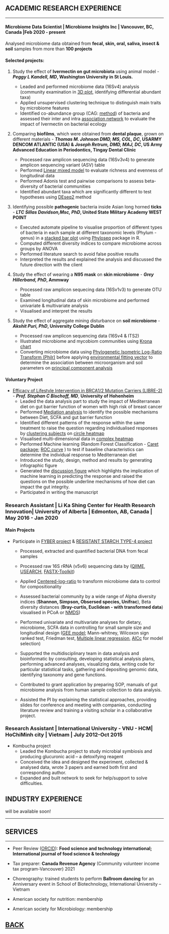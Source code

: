 ## ACADEMIC RESEARCH EXPERIENCE

---
#### Microbiome Data Scientist | Microbiome Insights Inc | Vancouver, BC, Canada |Feb 2020 - present

Analysed microbiome data obtained from **fecal, skin, oral, saliva, insect & soil** samples from more than **100 projects** 
#### Selected projects:
1. Study the effect of **Ivermectin on gut microbiota** using animal model - **_Peggy L Kandell, MD_, Washington University in St Louis.**
   -  Leaded and performed microbiome data (16Sv4) analysis (community examination in [3D plot](http://www.sthda.com/english/wiki/impressive-package-for-3d-and-4d-graph-r-software-and-data-visualization), identifying differential abundant taxa)
   -  Applied unsupervised clustering technique to distinguish main traits by microbiome features
   -  Identified co-abundance group (CAG: [method](https://link.springer.com/article/10.1186/s40168-020-00887-w;)) of bacteria and assessed their inter and intra [association network](https://cytoscape.org/) to evaluate the impact of Ivermectin on bacterial ecology

2. Comparing **biofilms**, which were obtained from **dental plaque**, grown on different materials - **_Thomas M. Johnson DMD, MS, COL, DC_, USARMY DENCOM ATLANTIC (USA) & _Joseph Retrum, DMD, MAJ, DC_, US Army Advanced Education in Periodontics, Tingay Dental Clinic**
   - Processed raw amplicon sequencing data (16Sv3v4) to generate amplicon sequencing variant (ASV) table 
   - Performed [Linear mixed model](https://cran.r-project.org/web/packages/lme4/vignettes/lmer.pdf) to evaluate richness and evenness of longitudinal data
   - Performed Adonis test and pairwise comparisons to assess beta-diversity of bacterial communities
   - Identified abundant taxa which are significantly different to test hypotheses using [DEseq2](https://genomebiology.biomedcentral.com/articles/10.1186/s13059-014-0550-8) method 
 3. Identifying possible **pathogenic** bacteria inside Asian long horned **ticks** - **_LTC Sillas Davidson,Msc, PhD_, United State Military Academy WEST POINT**
      - Executed automate pipeline to visualise proportion of different types of bacteria in each sample at different taxonomic levels (Phylum - genus) in a [stacked bar plot](https://www.r-graph-gallery.com/stacked-barplot.html) using [Phyloseq](https://joey711.github.io/phyloseq/) package in R. 
      - Computed different diversity indices to compare microbiome across groups by ANOVA
      - Performed literature search to avoid false positive results
      - Interpreted the results and explained the analysis and discussed the future direction with the client
4. Study the effect of wearing a **N95 mask** on **skin microbiome** - **_Grey Hillerband, PhD_, Ammway**
   - Processed raw amplicon sequecing data (16Sv1v3) to generate OTU table 
   - Examined longitudinal data of skin microbiome and performed univariate & multivariate analysis
   - Visualised and interpret the results
5. Study the effect of aggregate mining disturbance on **soil microbiome** - **_Akshit Puri, PhD_, University College Dublin**
   - Processed raw amplicon sequencing data (16Sv4 & ITS2)
   - Illustrated microbiome and mycobiom communities using [Krona chart](https://bmcbioinformatics.biomedcentral.com/articles/10.1186/1471-2105-12-385)
   - Converting microbiome data using [Phylogenetic Isometric Log-Ratio Transform (Philr)](https://bioconductor.org/packages/release/bioc/html/philr.html) before applying [environmental fitting vector](https://www.rdocumentation.org/packages/vegan/versions/2.4-2/topics/envfit) to determine the association between microorganism and soil parameters on [principal component analysis](https://www.nature.com/articles/nmeth.4346)


#### Voluntary Project 

+ [Efficacy of Lifestyle Intervention in BRCA1/2 Mutation Carriers (LIBRE-2)](https://clinicaltrials.gov/ct2/show/NCT02516540) - _**Prof. Stephan C Bischoff, MD**_, **University of Hohenheim** 
    - Leaded the data analysis part to study the impact of Mediterranean diet on gut barrier function of women with high risk of breast cancer
    - Performed [Mediation analysis](https://cran.r-project.org/web/packages/mediation/vignettes/mediation.pdf) to identify the possible mechanisms between Diet, SCFA and gut barrier function
    - Identified different patterns of the response within the same treatment to raise the question regarding individualised responses by [clustering subjects](https://www.rdocumentation.org/packages/factoextra/versions/1.0.7/topics/fviz_dend) on [circle heatmap](https://jokergoo.github.io/circlize_book/book/circos-heatmap.html)
    - Visualised multi-dimensional data in [complex heatmap](https://jokergoo.github.io/ComplexHeatmap-reference/book/) 
    - Performed Machine learning (Random Forest Classification - [Caret package](https://cran.r-project.org/web/packages/caret/vignettes/caret.html); [ROC curve](https://cran.r-project.org/web/packages/ROSE/ROSE.pdf) ) to test if baseline characteristics can determine the individual response to Mediterranean diet
    - Introduced the study, design, method and results by generating infographic figure
    - Generated the [discussion figure](https://biorender.com/) which highlights the implication of machine learning in predicting the response and raised the questions on the possible underline mechanisms of how diet can impact the gut integrity. 
    - Participated in writing the manuscript

     
### Research Assistant | Li Ka Shing Center for Health Research Innovation| University of Alberta | Edmonton, AB, Canada | May 2016 - Jan 2020

#### Main Projects
 
- Participate in  [FYBER project](https://clinicaltrials.gov/ct2/show/NCT02322112) & [RESISTANT STARCH TYPE-4 project](https://clinicaltrials.gov/ct2/show/NCT03255603)
   - Processed, extracted and quantified bacterial DNA from fecal samples

   - Processed raw 16S rRNA (v5v6) sequencing data by ([QIIME](http://qiime.org/), [USEARCH](https://www.drive5.com/usearch/), [FASTX-Toolkit](http://hannonlab.cshl.edu/fastx_toolkit/))
   - Applied [Centered-log-ratio](https://www.ncbi.nlm.nih.gov/pmc/articles/PMC5695134/) to transform microbiome data to control for compositionality 
  
   - Assessed bacterial community by a wide range of Alpha diversity indices (**Shannon, Simpson, Obsersed species, Unifrac**), Beta diversity distances (**Bray-curtis, Euclidean - with transformed data**) visualised in PCoA or [NMDS](https://mb3is.megx.net/gustame/dissimilarity-based-methods/nmds))
   
   - Performed univariate and multivariate analyses for dietary, microbiome, SCFA data in controlling for small sample size and longitudinal design ([GEE model](https://www.jstatsoft.org/article/view/v015i02); Mann-whitney, Wilcoxon sign ranked test, Friedman test, [Multiple linear regression](https://www.investopedia.com/terms/m/mlr.asp), [AICc](https://www.rdocumentation.org/packages/AICcmodavg/versions/2.3-1/topics/AICc) for model selection)

   - Supported the multidisciplinary team in data analysis and bioinformatic by consulting, developing statistical analysis plans, performing advanced analyses, visualizing data, writing code for particular statistical tasks, gathering and depositing genomic data, identifying taxonomy and gene functions.
   
   - Contributed to grant application by preparing SOP, manuals of gut microbiome analysis from human sample collection to data analysis.
 
   - Assisted the PI by explaining the statistical approaches, providing slides for conference and meeting with companies, conducting literature review and training a visiting scholar in a collaborative project.
      

### Research Assistant | International University - VNU - HCM| HoChiMinh city | Vietnam | July 2012-Oct 2015

-  Kombucha project
   -  Leaded the Kombucha project to study microbial symbiosis and producing glucuronic acid – a detoxifying reagent
   -  Conceived the idea and designed the experiment, collected & analysed data, wrote 3 papers and earned both first and corresponding author.
   -  Expanded and built network to seek for help/support to solve difficulties. 


## INDUSTRY EXPERIENCE

will be available soon!

---
## SERVICES
---
- Peer Review ([ORCID](https://orcid.org/0000-0001-8919-3977)): **Food science and technology international; International journal of food science & technology**

- Tax preparer: **Canada Revenue Agency** (Community volunteer income tax program-Vancouver) 2021

- Choreography: trained students to perform **Ballroom dancing** for an Anniversary event in School of Biotechnology, International University – Vietnam

- American society for nutrition: membership

- American society for Microbiology: membership



## [BACK](https://biokhoi.github.io/)
